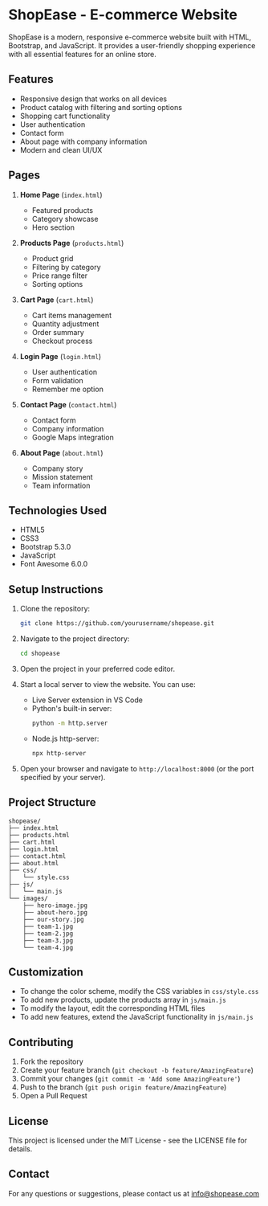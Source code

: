 # ShopEase - E-commerce Website

ShopEase is a modern, responsive e-commerce website built with HTML, Bootstrap, and JavaScript. It provides a user-friendly shopping experience with all essential features for an online store.

## Features

- Responsive design that works on all devices
- Product catalog with filtering and sorting options
- Shopping cart functionality
- User authentication
- Contact form
- About page with company information
- Modern and clean UI/UX

## Pages

1. **Home Page** (`index.html`)
   - Featured products
   - Category showcase
   - Hero section

2. **Products Page** (`products.html`)
   - Product grid
   - Filtering by category
   - Price range filter
   - Sorting options

3. **Cart Page** (`cart.html`)
   - Cart items management
   - Quantity adjustment
   - Order summary
   - Checkout process

4. **Login Page** (`login.html`)
   - User authentication
   - Form validation
   - Remember me option

5. **Contact Page** (`contact.html`)
   - Contact form
   - Company information
   - Google Maps integration

6. **About Page** (`about.html`)
   - Company story
   - Mission statement
   - Team information

## Technologies Used

- HTML5
- CSS3
- Bootstrap 5.3.0
- JavaScript
- Font Awesome 6.0.0

## Setup Instructions

1. Clone the repository:
   ```bash
   git clone https://github.com/yourusername/shopease.git
   ```

2. Navigate to the project directory:
   ```bash
   cd shopease
   ```

3. Open the project in your preferred code editor.

4. Start a local server to view the website. You can use:
   - Live Server extension in VS Code
   - Python's built-in server:
     ```bash
     python -m http.server
     ```
   - Node.js http-server:
     ```bash
     npx http-server
     ```

5. Open your browser and navigate to `http://localhost:8000` (or the port specified by your server).

## Project Structure

```
shopease/
├── index.html
├── products.html
├── cart.html
├── login.html
├── contact.html
├── about.html
├── css/
│   └── style.css
├── js/
│   └── main.js
└── images/
    ├── hero-image.jpg
    ├── about-hero.jpg
    ├── our-story.jpg
    ├── team-1.jpg
    ├── team-2.jpg
    ├── team-3.jpg
    └── team-4.jpg
```

## Customization

- To change the color scheme, modify the CSS variables in `css/style.css`
- To add new products, update the products array in `js/main.js`
- To modify the layout, edit the corresponding HTML files
- To add new features, extend the JavaScript functionality in `js/main.js`

## Contributing

1. Fork the repository
2. Create your feature branch (`git checkout -b feature/AmazingFeature`)
3. Commit your changes (`git commit -m 'Add some AmazingFeature'`)
4. Push to the branch (`git push origin feature/AmazingFeature`)
5. Open a Pull Request

## License

This project is licensed under the MIT License - see the LICENSE file for details.

## Contact

For any questions or suggestions, please contact us at info@shopease.com 